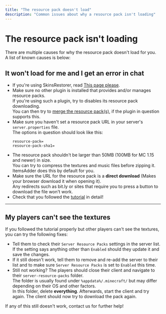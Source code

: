 ```yaml
---
title: "The resource pack doesn't load"
description: "Common issues about why a resource pack isn't loading"
---
```


# The resource pack isn't loading

There are multiple causes for why the resource pack doesn't load for you.  
A list of known causes is below:

## It won't load for me and I get an error in chat

- If you're using SkinsRestorer, read [This page please](/usage/compatability/skinsrestorer.md).
- Make sure no other plugin is installed that provides and/or manages resource packs.  
  If you're using such a plugin, try to disables its resource pack downloading.  
  You can then try to [merge the resource pack(s)](/usage/merge-resource-packs.md), if the plugin in question supports this.
- Make sure you haven't set a resource pack URL in your server's `server.properties` file.  
  The options in question should look like this:  
  ```properties
  resource-pack=
  resource-pack-sha1=
  ```
- The resource pack shouldn't be larger than 50MB (100MB for MC 1.15 and newer) in size.  
  You can try to compress the textures and music files before zipping it. ItemsAdder does this by default for you.
- Make sure the URL for the resource pack is a **direct download** (Makes your browser download it when opening it).  
  Any redirects such as bit.ly or sites that require you to press a button to download the file won't work.
- Check that you followed the [tutorial](/getting-started/first-install.md) in detail!

----

## My players can't see the textures

If you followed the tutorial properly but other players can't see the textures, you can try the following fixes:

- Tell them to check their `Server Resource Packs` settings in the server list.  
  If the setting says anything other than `Enabled` should they update it and save the changes.
- If it still doesn't work, tell them to remove and re-add the server to their list and to make sure `Server Resource Packs` is set to `Enabled` this time.
- Still not working? The players should close their client and navigate to their `server-resource-packs` folder.  
  The folder is usually found under `%appdata%/.minecraft/` but may differ depending on their OS and other factors.  
  In this folder, delete **everything**. Afterwards, start the client and try again. The client should now try to download the pack again.

If any of this still doesn't work, contact us for further help!